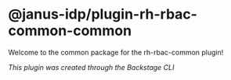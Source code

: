 # @janus-idp/plugin-rh-rbac-common-common

Welcome to the common package for the rh-rbac-common plugin!

_This plugin was created through the Backstage CLI_
